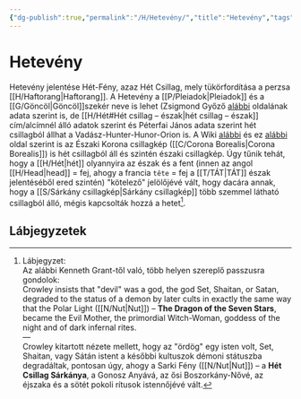 ```yaml
---
{"dg-publish":true,"permalink":"/H/Hetevény/","title":"Hetevény","tags":["Englishtexttranslated"],"created":"2024-04-30T14:12","updated":"2024-05-02T19:16"}
---
```



# Hetevény

Hetevény jelentése Hét-Fény, azaz Hét Csillag, mely tükörfordítása a perzsa [[H/Haftorang\|Haftorang]]. A Hetevény a [[P/Pleiadok\|Pleiadok]] és a [[G/Göncöl\|Göncöl]]szekér neve is lehet (Zsigmond Győző [alábbi](https://www.csillagaszat.hu/csilltort/magyar-nepi-csillagnevek/az-erdelyi-magyarsag-csillagnevhasznalat/) oldalának adata szerint is, de [[H/Hét#Hét csillag – észak\|hét csillag – észak]] cím/alcímnél álló adatok szerint és Péterfai János adata szerint hét csillagból állhat a Vadász-Hunter-Hunor-Orion is. A Wiki [alábbi](https://en.wikipedia.org/wiki/Corona_Borealis) és ez [alábbi](https://angyalforras.hu/tudas/csillag-forras/csillagkepek-misztikus-jelentese) oldal szerint is az Északi Korona csillagkép ([[C/Corona Borealis\|Corona Borealis]]) is hét csillagból áll és szintén északi csillagkép. Úgy tűnik tehát, hogy a [[H/Hét\|hét]] olyannyira az észak és a fent (innen az angol [[H/Head\|head]] = fej, ahogy a francia `tête` = fej a [[T/TÁT\|TÁT]] észak jelentéséből ered szintén) "kötelező" jelölőjévé vált, hogy dacára annak, hogy a [[S/Sárkány csillagkép\|Sárkány csillagkép]] több szemmel látható csillagból álló, mégis kapcsolták hozzá a hetet[^1].  

## Lábjegyzetek

[^1]: Lábjegyzet:  
Az alábbi Kenneth Grant-től való, több helyen szereplő passzusra gondolok:  
Crowley insists that "devil" was a god, the god Set, Shaitan, or Satan, degraded to the status of a demon by later cults in exactly the same way that the Polar Light ([[N/Nut\|Nut]]) – **The Dragon of the Seven Stars**, became the Evil Mother, the primordial Witch-Woman, goddess of the night and of dark infernal rites.  
—  
Crowley kitartott nézete mellett, hogy az "ördög" egy isten volt, Set, Shaitan, vagy Sátán istent a későbbi kultuszok démoni státuszba degradáltak, pontosan úgy, ahogy a Sarki Fény ([[N/Nut\|Nut]]) – a **Hét Csillag Sárkánya**, a Gonosz Anyává, az ősi Boszorkány-Nővé, az éjszaka és a sötét pokoli rítusok istennőjévé vált.  